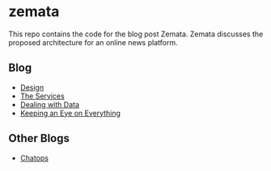 # zemata

This repo contains the code for the blog post Zemata.
Zemata discusses the proposed architecture for an online news platform. 

## Blog

+ [Design](https://ehienabs.notion.site/DESIGN-9635e5ae1a644fa18e57ba43ae985b17)
+ [The Services](https://ehienabs.notion.site/THE-SERVICES-85144cc64ee14754b5e08e498b5dcf81)
+ [Dealing with Data](https://ehienabs.notion.site/DEALING-WITH-DATA-01a859a910ea426296cf3402f6748766)
+ [Keeping an Eye on Everything](https://ehienabs.notion.site/KEEPING-AN-EYE-ON-EVERYTHING-fb8723c72f7a4ae589c085ff489da9b9)

## Other Blogs

+ [Chatops](https://ehienabs.notion.site/Chatops-a309709ab6634171ab129689dc5ba15d)
